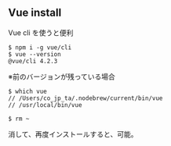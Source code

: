 ## Vue install

Vue cli を使うと便利

```shell
$ npm i -g vue/cli
$ vue --version
@vue/cli 4.2.3
```

※前のバージョンが残っている場合

```shell
$ which vue
// /Users/co_jp_ta/.nodebrew/current/bin/vue
// /usr/local/bin/vue

$ rm ~
```

消して、再度インストールすると、可能。
